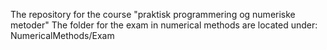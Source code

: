 The repository for the course "praktisk programmering og numeriske metoder"
The folder for the exam in numerical methods are located under: NumericalMethods/Exam
